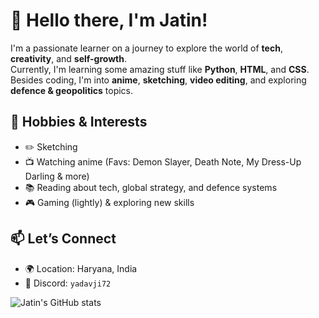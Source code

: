 # 👋 Hello there, I'm Jatin!

I'm a passionate learner on a journey to explore the world of **tech**, **creativity**, and **self-growth**.  
Currently, I'm learning some amazing stuff like **Python**, **HTML**, and **CSS**.  
Besides coding, I'm into **anime**, **sketching**, **video editing**, and exploring **defence & geopolitics** topics.


## 🎨 Hobbies & Interests

- ✏️ Sketching
- 📺 Watching anime (Favs: Demon Slayer, Death Note, My Dress-Up Darling & more)
- 📚 Reading about tech, global strategy, and defence systems
- 🎮 Gaming (lightly) & exploring new skills


## 📫 Let’s Connect

- 🌍 Location: Haryana, India
- 💬 Discord: `yadavji72` 


![Jatin's GitHub stats](https://github-readme-stats.vercel.app/api?username=Jatin454-maker&show_icons=true&theme=radical)



